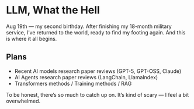 # LLM, What the Hell

Aug 19th — my second birthday. After finishing my 18-month military service, I’ve returned to the world, ready to find my footing again. And this is where it all begins.

## Plans

- Recent AI models research paper reviews (GPT-5, GPT-OSS, Claude)  
- AI Agents research paper reviews (LangChain, LlamaIndex)  
- Transformers methods / Training methods / RAG  

To be honest, there’s so much to catch up on. It’s kind of scary — I feel a bit overwhelmed.
